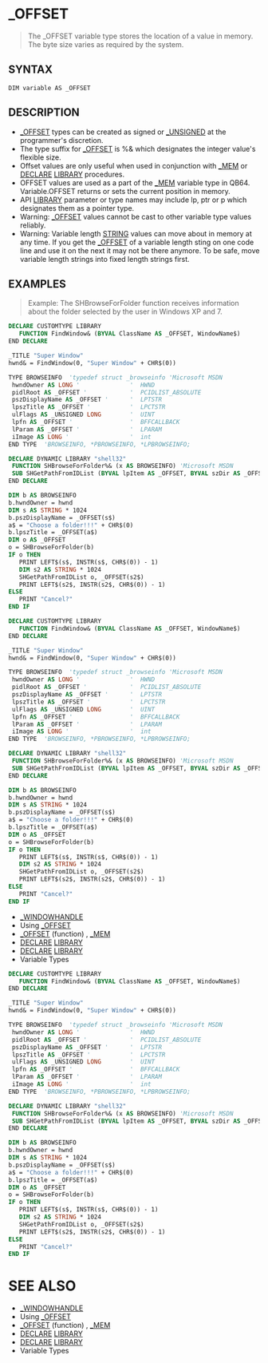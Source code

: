 # _OFFSET
> The _OFFSET variable type stores the location of a value in memory. The byte size varies as required by the system.

## SYNTAX
`DIM variable AS _OFFSET`

## DESCRIPTION
* [_OFFSET](_OFFSET.md) types can be created as signed or [_UNSIGNED](_UNSIGNED.md) at the programmer's discretion.
* The type suffix for [_OFFSET](_OFFSET.md) is %& which designates the integer value's flexible size.
* Offset values are only useful when used in conjunction with [_MEM](_MEM.md) or [DECLARE](DECLARE.md) [LIBRARY](LIBRARY.md) procedures.
* OFFSET values are used as a part of the [_MEM](_MEM.md) variable type in QB64. Variable.OFFSET returns or sets the current position in memory.
* API [LIBRARY](LIBRARY.md) parameter or type names may include lp, ptr or p which designates them as a pointer type.
* Warning: [_OFFSET](_OFFSET.md) values cannot be cast to other variable type values reliably.
* Warning: Variable length [STRING](STRING.md) values can move about in memory at any time. If you get the [_OFFSET](_OFFSET.md) of a variable length sting on one code line and use it on the next it may not be there anymore. To be safe, move variable length strings into fixed length strings first.


## EXAMPLES
> Example: The SHBrowseForFolder function receives information about the folder selected by the user in Windows XP and 7.

```vb
DECLARE CUSTOMTYPE LIBRARY
   FUNCTION FindWindow& (BYVAL ClassName AS _OFFSET, WindowName$)
END DECLARE

_TITLE "Super Window"
hwnd& = FindWindow(0, "Super Window" + CHR$(0))

TYPE BROWSEINFO  'typedef struct _browseinfo 'Microsoft MSDN
 hwndOwner AS LONG '              '  HWND
 pidlRoot AS _OFFSET '            '  PCIDLIST_ABSOLUTE
 pszDisplayName AS _OFFSET '      '  LPTSTR
 lpszTitle AS _OFFSET '           '  LPCTSTR
 ulFlags AS _UNSIGNED LONG        '  UINT
 lpfn AS _OFFSET '                '  BFFCALLBACK
 lParam AS _OFFSET '              '  LPARAM
 iImage AS LONG '                 '  int
END TYPE  'BROWSEINFO, *PBROWSEINFO, *LPBROWSEINFO;

DECLARE DYNAMIC LIBRARY "shell32"
 FUNCTION SHBrowseForFolder%& (x AS BROWSEINFO) 'Microsoft MSDN
 SUB SHGetPathFromIDList (BYVAL lpItem AS _OFFSET, BYVAL szDir AS _OFFSET) 'Microsoft MSDN
END DECLARE

DIM b AS BROWSEINFO
b.hwndOwner = hwnd
DIM s AS STRING * 1024
b.pszDisplayName = _OFFSET(s$)
a$ = "Choose a folder!!!" + CHR$(0)
b.lpszTitle = _OFFSET(a$)
DIM o AS _OFFSET
o = SHBrowseForFolder(b)
IF o THEN
   PRINT LEFT$(s$, INSTR(s$, CHR$(0)) - 1)
   DIM s2 AS STRING * 1024
   SHGetPathFromIDList o, _OFFSET(s2$)
   PRINT LEFT$(s2$, INSTR(s2$, CHR$(0)) - 1)
ELSE
   PRINT "Cancel?"
END IF
```


```vb
DECLARE CUSTOMTYPE LIBRARY
   FUNCTION FindWindow& (BYVAL ClassName AS _OFFSET, WindowName$)
END DECLARE

_TITLE "Super Window"
hwnd& = FindWindow(0, "Super Window" + CHR$(0))

TYPE BROWSEINFO  'typedef struct _browseinfo 'Microsoft MSDN
 hwndOwner AS LONG '              '  HWND
 pidlRoot AS _OFFSET '            '  PCIDLIST_ABSOLUTE
 pszDisplayName AS _OFFSET '      '  LPTSTR
 lpszTitle AS _OFFSET '           '  LPCTSTR
 ulFlags AS _UNSIGNED LONG        '  UINT
 lpfn AS _OFFSET '                '  BFFCALLBACK
 lParam AS _OFFSET '              '  LPARAM
 iImage AS LONG '                 '  int
END TYPE  'BROWSEINFO, *PBROWSEINFO, *LPBROWSEINFO;

DECLARE DYNAMIC LIBRARY "shell32"
 FUNCTION SHBrowseForFolder%& (x AS BROWSEINFO) 'Microsoft MSDN
 SUB SHGetPathFromIDList (BYVAL lpItem AS _OFFSET, BYVAL szDir AS _OFFSET) 'Microsoft MSDN
END DECLARE

DIM b AS BROWSEINFO
b.hwndOwner = hwnd
DIM s AS STRING * 1024
b.pszDisplayName = _OFFSET(s$)
a$ = "Choose a folder!!!" + CHR$(0)
b.lpszTitle = _OFFSET(a$)
DIM o AS _OFFSET
o = SHBrowseForFolder(b)
IF o THEN
   PRINT LEFT$(s$, INSTR(s$, CHR$(0)) - 1)
   DIM s2 AS STRING * 1024
   SHGetPathFromIDList o, _OFFSET(s2$)
   PRINT LEFT$(s2$, INSTR(s2$, CHR$(0)) - 1)
ELSE
   PRINT "Cancel?"
END IF
```

* [_WINDOWHANDLE](_WINDOWHANDLE.md)
* Using [_OFFSET](_OFFSET.md)
* [_OFFSET](_OFFSET.md) (function) , [_MEM](_MEM.md)
* [DECLARE](DECLARE.md) [LIBRARY](LIBRARY.md)
* [DECLARE](DECLARE.md) [LIBRARY](LIBRARY.md)
* Variable Types

```vb
DECLARE CUSTOMTYPE LIBRARY
   FUNCTION FindWindow& (BYVAL ClassName AS _OFFSET, WindowName$)
END DECLARE

_TITLE "Super Window"
hwnd& = FindWindow(0, "Super Window" + CHR$(0))

TYPE BROWSEINFO  'typedef struct _browseinfo 'Microsoft MSDN
 hwndOwner AS LONG '              '  HWND
 pidlRoot AS _OFFSET '            '  PCIDLIST_ABSOLUTE
 pszDisplayName AS _OFFSET '      '  LPTSTR
 lpszTitle AS _OFFSET '           '  LPCTSTR
 ulFlags AS _UNSIGNED LONG        '  UINT
 lpfn AS _OFFSET '                '  BFFCALLBACK
 lParam AS _OFFSET '              '  LPARAM
 iImage AS LONG '                 '  int
END TYPE  'BROWSEINFO, *PBROWSEINFO, *LPBROWSEINFO;

DECLARE DYNAMIC LIBRARY "shell32"
 FUNCTION SHBrowseForFolder%& (x AS BROWSEINFO) 'Microsoft MSDN
 SUB SHGetPathFromIDList (BYVAL lpItem AS _OFFSET, BYVAL szDir AS _OFFSET) 'Microsoft MSDN
END DECLARE

DIM b AS BROWSEINFO
b.hwndOwner = hwnd
DIM s AS STRING * 1024
b.pszDisplayName = _OFFSET(s$)
a$ = "Choose a folder!!!" + CHR$(0)
b.lpszTitle = _OFFSET(a$)
DIM o AS _OFFSET
o = SHBrowseForFolder(b)
IF o THEN
   PRINT LEFT$(s$, INSTR(s$, CHR$(0)) - 1)
   DIM s2 AS STRING * 1024
   SHGetPathFromIDList o, _OFFSET(s2$)
   PRINT LEFT$(s2$, INSTR(s2$, CHR$(0)) - 1)
ELSE
   PRINT "Cancel?"
END IF
```



# SEE ALSO
* [_WINDOWHANDLE](_WINDOWHANDLE.md)
* Using [_OFFSET](_OFFSET.md)
* [_OFFSET](_OFFSET.md) (function) , [_MEM](_MEM.md)
* [DECLARE](DECLARE.md) [LIBRARY](LIBRARY.md)
* [DECLARE](DECLARE.md) [LIBRARY](LIBRARY.md)
* Variable Types

